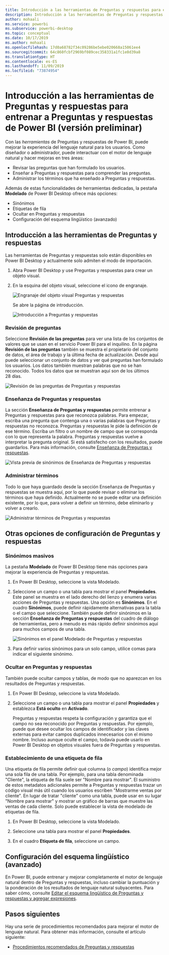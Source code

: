 ```yaml
---
title: Introducción a las herramientas de Preguntas y respuestas para entrenar a Preguntas y respuestas de Power BI (versión preliminar)
description: Introducción a las herramientas de Preguntas y respuestas de Power BI
author: mohaali
ms.service: powerbi
ms.subservice: powerbi-desktop
ms.topic: conceptual
ms.date: 10/17/2019
ms.author: mohaali
ms.openlocfilehash: 17d0a68782f34c09286be5ebe020668a15061ee4
ms.sourcegitcommit: 64c860fcbf2969bf089cec358331a1fc1e0d39a8
ms.translationtype: HT
ms.contentlocale: es-ES
ms.lasthandoff: 11/09/2019
ms.locfileid: "73874954"
---
```

# <a name="intro-to-qa-tooling-to-train-power-bi-qa-preview"></a>Introducción a las herramientas de Preguntas y respuestas para entrenar a Preguntas y respuestas de Power BI (versión preliminar)

Con las *herramientas* de Preguntas y respuestas de Power BI, puede mejorar la experiencia del lenguaje natural para los usuarios. Como diseñador o administrador, puede interactuar con el motor de lenguaje natural y hacer mejoras en tres áreas: 

- Revisar las preguntas que han formulado los usuarios.
- Enseñar a Preguntas y respuestas para comprender las preguntas.
- Administrar los términos que ha enseñado a Preguntas y respuestas.

Además de estas funcionalidades de herramientas dedicadas, la pestaña **Modelado** de Power BI Desktop ofrece más opciones:  

- Sinónimos
- Etiquetas de fila
- Ocultar en Preguntas y respuestas
- Configuración del esquema lingüístico (avanzado)

## <a name="get-started-with-qa-tooling"></a>Introducción a las herramientas de Preguntas y respuestas

Las herramientas de Preguntas y respuestas solo están disponibles en Power BI Desktop y actualmente solo admiten el modo de importación.

1. Abra Power BI Desktop y use Preguntas y respuestas para crear un objeto visual. 
2. En la esquina del objeto visual, seleccione el icono de engranaje. 

    ![Engranaje del objeto visual Preguntas y respuestas](media/qna-visual-gear.png)

    Se abre la página de introducción.  

    ![Introducción a Preguntas y respuestas](media/qna-tooling-dialog.png)

### <a name="review-questions"></a>Revisión de preguntas

Seleccione **Revisión de las preguntas** para ver una lista de los conjuntos de valores que se usan en el servicio Power BI para el inquilino. En la página **Revisión de las preguntas** también se muestra el propietario del conjunto de datos, el área de trabajo y la última fecha de actualización. Desde aquí puede seleccionar un conjunto de datos y ver qué preguntas han formulado los usuarios. Los datos también muestran palabras que no se han reconocido. Todos los datos que se muestran aquí son de los últimos 28 días.

![Revisión de las preguntas de Preguntas y respuestas](media/qna-tooling-review-questions.png)

### <a name="teach-qa"></a>Enseñanza de Preguntas y respuestas

La sección **Enseñanza de Preguntas y respuestas** permite entrenar a Preguntas y respuestas para que reconozca palabras. Para empezar, escriba una pregunta que contenga una o varias palabras que Preguntas y respuestas no reconozca. Preguntas y respuestas le pide la definición de ese término. Escriba un filtro o un nombre de campo que se corresponda con lo que representa la palabra. Preguntas y respuestas vuelve a interpretar la pregunta original. Si está satisfecho con los resultados, puede guardarlos. Para más información, consulte [Enseñanza de Preguntas y respuestas](q-and-a-tooling-teach-q-and-a.md).

![Vista previa de sinónimos de Enseñanza de Preguntas y respuestas](media/qna-tooling-teach-fixpreview.png)

### <a name="manage-terms"></a>Administrar términos

Todo lo que haya guardado desde la sección Enseñanza de Preguntas y respuestas se muestra aquí, por lo que puede revisar o eliminar los términos que haya definido. Actualmente no se puede editar una definición existente, por lo que, para volver a definir un término, debe eliminarlo y volver a crearlo.

![Administrar términos de Preguntas y respuestas](media/qna-manage-terms.png)

## <a name="other-qa-settings"></a>Otras opciones de configuración de Preguntas y respuestas

### <a name="bulk-synonyms"></a>Sinónimos masivos

La pestaña **Modelado** de Power BI Desktop tiene más opciones para mejorar la experiencia de Preguntas y respuestas. 

1. En Power BI Desktop, seleccione la vista Modelado.

2. Seleccione un campo o una tabla para mostrar el panel **Propiedades**.  Este panel se muestra en el lado derecho del lienzo y enumera varias acciones de Preguntas y respuestas. Una opción es **Sinónimos**. En el cuadro **Sinónimos**, puede definir rápidamente alternativas para la tabla o el campo que seleccione. También puede definir sinónimos en la sección **Enseñanza de Preguntas y respuestas** del cuadro de diálogo de herramientas, pero a menudo es más rápido definir sinónimos aquí para muchos campos de una tabla.

    ![Sinónimos en el panel Modelado de Preguntas y respuestas](media/qna-modelling-pane-synonyms.png)

3. Para definir varios sinónimos para un solo campo, utilice comas para indicar el siguiente sinónimo.

### <a name="hide-from-qa"></a>Ocultar en Preguntas y respuestas

También puede ocultar campos y tablas, de modo que no aparezcan en los resultados de Preguntas y respuestas. 

1. En Power BI Desktop, seleccione la vista Modelado.

2. Seleccione un campo o una tabla para mostrar el panel **Propiedades** y establezca **Está oculto** en **Activado**.

    Preguntas y respuestas respeta la configuración y garantiza que el campo no sea reconocido por Preguntas y respuestas. Por ejemplo, puede que desee ocultar los campos de identificador y las claves externas para evitar campos duplicados innecesarios con el mismo nombre. Incluso aunque oculte el campo, todavía puede usarlo en Power BI Desktop en objetos visuales fuera de Preguntas y respuestas.

### <a name="set-a-row-label"></a>Establecimiento de una etiqueta de fila

Una etiqueta de fila permite definir qué columna (o *campo*) identifica mejor una sola fila de una tabla. Por ejemplo, para una tabla denominada "Cliente", la etiqueta de fila suele ser "Nombre para mostrar". El suministro de estos metadatos adicionales permite a Preguntas y respuestas trazar un código visual más útil cuando los usuarios escriben "Mostrarme ventas por cliente". En lugar de tratar "cliente" como una tabla, puede usar en su lugar "Nombre para mostrar" y mostrar un gráfico de barras que muestre las ventas de cada cliente. Solo puede establecer la vista de modelado de etiquetas de fila. 

1. En Power BI Desktop, seleccione la vista Modelado.

2. Seleccione una tabla para mostrar el panel **Propiedades**.

3. En el cuadro **Etiqueta de fila**, seleccione un campo.

## <a name="configure-the-linguistic-schema-advanced"></a>Configuración del esquema lingüístico (avanzado)

En Power BI, puede entrenar y mejorar completamente el motor de lenguaje natural dentro de Preguntas y respuestas, incluso cambiar la puntuación y la ponderación de los resultados de lenguaje natural subyacentes. Para saber cómo, consulte [Editar el esquema lingüístico de Preguntas y respuestas y agregar expresiones](q-and-a-tooling-advanced.md).

## <a name="next-steps"></a>Pasos siguientes

Hay una serie de procedimientos recomendados para mejorar el motor de lenguaje natural. Para obtener más información, consulte el artículo siguiente:

* [Procedimientos recomendados de Preguntas y respuestas](q-and-a-best-practices.md)

